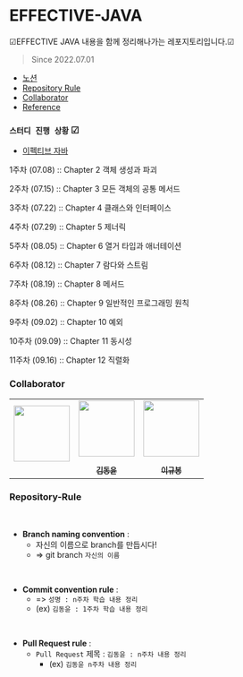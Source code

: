 # EFFECTIVE-JAVA
☑EFFECTIVE JAVA 내용을 함께 정리해나가는 레포지토리입니다.☑

> Since 2022.07.01
  - <a href="https://ocean-dongyun.notion.site/EFFECTIVE-JAVA-5b64b5de403544d7a4c8aaad280e961f">노션</a>
  - [Repository Rule](#repository-rule)
  - [Collaborator](#collaborator)
  - [Reference](#reference)

### `스터디 진행 상황` ☑
- [이펙티브 자바](first-study)

1주차 (07.08) :: Chapter 2 객체 생성과 파괴

2주차 (07.15) :: Chapter 3 모든 객체의 공통 메서드

3주차 (07.22) :: Chapter 4 클래스와 인터페이스

4주차 (07.29) :: Chapter 5 제너릭

5주차 (08.05) :: Chapter 6 열거 타입과 애너테이션

6주차 (08.12) :: Chapter 7 람다와 스트림

7주차 (08.19) :: Chapter 8 메서드

8주차 (08.26) :: Chapter 9 일반적인 프로그래밍 원칙

9주차 (09.02) :: Chapter 10 예외

10주차 (09.09) :: Chapter 11 동시성

11주차 (09.16) :: Chapter 12 직렬화

### Collaborator

<p align="center">
  
<table align="center" >
   <tr>
        <td align="center"><a href="https://github.com/yoon-youngjin"><img src="https://github.com/yoon-youngjin.png" width="100px;" alt=""/><br /><sub><b><br/></b></sub></a></td>
        <td align="center"><a href="https://github.com/myway00"><img src="https://github.com/myway00.png" width="100px;" alt=""/><br /><sub><b><br/>김동윤</b></sub></a></td>
                <td align="center"><a href="https://github.com/bong01"><img src="https://github.com/bong01.png" width="100px;" alt=""/><br /><sub><b><br/>이규봉</b></sub></a></td>
               
   </tr>
</table>

</p>


### Repository-Rule
 <br>
 
- **Branch naming convention** : <br>
   - 자신의 이름으로 branch를 만듭시다!
   - => git branch `자신의 이름` 
 <br>
 
- **Commit convention rule** : <br>
   - => `성명 : n주차 학습 내용 정리` 
   - (ex) `김동윤 : 1주차 학습 내용 정리` 
 <br>
 
- **Pull Request rule** : <br>
   - `Pull Request` 제목 : `김동윤 : n주차 내용 정리 `
      - (ex) `김동윤 n주차 내용 정리`<br><br>

 <br> 

